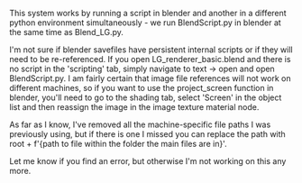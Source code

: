 This system works by running a script in blender and another in a different python environment simultaneously - we run BlendScript.py in blender at the same time as Blend_LG.py.

I'm not sure if blender savefiles have persistent internal scripts or if they will need to be re-referenced. If you open LG_renderer_basic.blend and there is no script in the 'scripting' tab, simply navigate to text -> open and open BlendScript.py.
I am fairly certain that image file references will not work on different machines, so if you want to use the project_screen function in blender, you'll need to go to the shading tab, select 'Screen' in the object list and then reassign the image in the image texture material node.

As far as I know, I've removed all the machine-specific file paths I was previously using, but if there is one I missed you can replace the path with root + f'\{path to file within the folder the main files are in}'.

Let me know if you find an error, but otherwise I'm not working on this any more.
